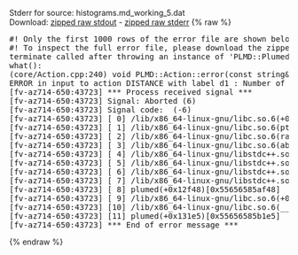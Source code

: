 Stderr for source:  histograms.md_working_5.dat   
Download: [zipped raw stdout](histograms.md_working_5.dat.plumed.stdout.txt.zip) - [zipped raw stderr](histograms.md_working_5.dat.plumed.stderr.txt.zip) 
{% raw %}
<pre>
#! Only the first 1000 rows of the error file are shown below
#! To inspect the full error file, please download the zipped raw stderr file above
terminate called after throwing an instance of 'PLMD::Plumed::ExceptionError'
what():
(core/Action.cpp:240) void PLMD::Action::error(const string&) const
ERROR in input to action DISTANCE with label d1 : Number of specified atoms should be 2
[fv-az714-650:43723] *** Process received signal ***
[fv-az714-650:43723] Signal: Aborted (6)
[fv-az714-650:43723] Signal code:  (-6)
[fv-az714-650:43723] [ 0] /lib/x86_64-linux-gnu/libc.so.6(+0x42520)[0x7f491a042520]
[fv-az714-650:43723] [ 1] /lib/x86_64-linux-gnu/libc.so.6(pthread_kill+0x12c)[0x7f491a0969fc]
[fv-az714-650:43723] [ 2] /lib/x86_64-linux-gnu/libc.so.6(raise+0x16)[0x7f491a042476]
[fv-az714-650:43723] [ 3] /lib/x86_64-linux-gnu/libc.so.6(abort+0xd3)[0x7f491a0287f3]
[fv-az714-650:43723] [ 4] /lib/x86_64-linux-gnu/libstdc++.so.6(+0xa2b9e)[0x7f491a4a2b9e]
[fv-az714-650:43723] [ 5] /lib/x86_64-linux-gnu/libstdc++.so.6(+0xae20c)[0x7f491a4ae20c]
[fv-az714-650:43723] [ 6] /lib/x86_64-linux-gnu/libstdc++.so.6(+0xae277)[0x7f491a4ae277]
[fv-az714-650:43723] [ 7] /lib/x86_64-linux-gnu/libstdc++.so.6(__cxa_rethrow+0x4b)[0x7f491a4ae52b]
[fv-az714-650:43723] [ 8] plumed(+0x12f48)[0x55656585af48]
[fv-az714-650:43723] [ 9] /lib/x86_64-linux-gnu/libc.so.6(+0x29d90)[0x7f491a029d90]
[fv-az714-650:43723] [10] /lib/x86_64-linux-gnu/libc.so.6(__libc_start_main+0x80)[0x7f491a029e40]
[fv-az714-650:43723] [11] plumed(+0x131e5)[0x55656585b1e5]
[fv-az714-650:43723] *** End of error message ***
</pre>
{% endraw %}
